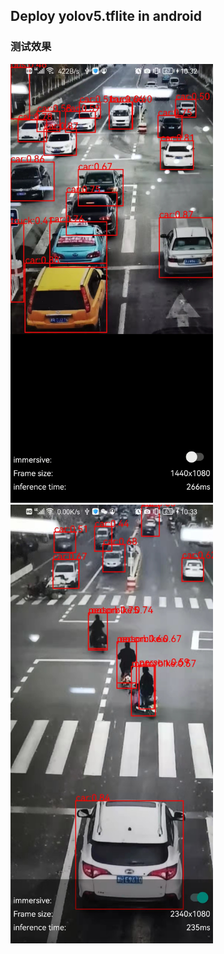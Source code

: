 ## Deploy yolov5.tflite in android

### 测试效果

<img src="https://raw.githubusercontent.com/yyccR/Pictures/master/yolov5_tflite_android/yolov5_tflite_android1.jpeg" width="324" height="702"/> <img src="https://raw.githubusercontent.com/yyccR/Pictures/master/yolov5_tflite_android/yolov5_tflite_android2.jpeg" width="324" height="702"/>
